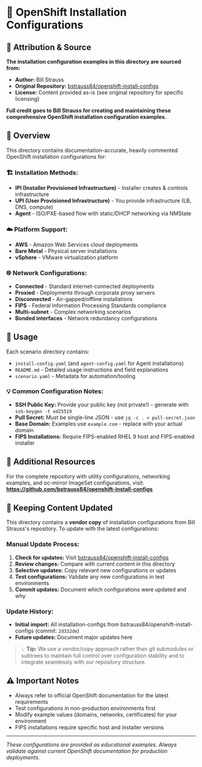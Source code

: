 # 📁 OpenShift Installation Configurations

## 🙏 **Attribution & Source**

**The installation configuration examples in this directory are sourced from:**
- **Author:** Bill Strauss
- **Original Repository:** [bstrauss84/openshift-install-configs](https://github.com/bstrauss84/openshift-install-configs)
- **License:** Content provided as-is (see original repository for specific licensing)

**Full credit goes to Bill Strauss for creating and maintaining these comprehensive OpenShift installation configuration examples.**

## 📖 **Overview**

This directory contains documentation-accurate, heavily commented OpenShift installation configurations for:

### 🏗️ **Installation Methods:**
- **IPI (Installer Provisioned Infrastructure)** - Installer creates & controls infrastructure
- **UPI (User Provisioned Infrastructure)** - You provide infrastructure (LB, DNS, compute)  
- **Agent** - ISO/PXE-based flow with static/DHCP networking via NMState

### ☁️ **Platform Support:**
- **AWS** - Amazon Web Services cloud deployments
- **Bare Metal** - Physical server installations
- **vSphere** - VMware virtualization platform

### 🌐 **Network Configurations:**
- **Connected** - Standard internet-connected deployments
- **Proxied** - Deployments through corporate proxy servers
- **Disconnected** - Air-gapped/offline installations
- **FIPS** - Federal Information Processing Standards compliance
- **Multi-subnet** - Complex networking scenarios
- **Bonded interfaces** - Network redundancy configurations

## 🚀 **Usage**

Each scenario directory contains:
- `install-config.yaml` (and `agent-config.yaml` for Agent installations)
- `README.md` - Detailed usage instructions and field explanations
- `scenario.yaml` - Metadata for automation/tooling

### 💡 **Common Configuration Notes:**
- **SSH Public Key:** Provide your public key (not private!) - generate with `ssh-keygen -t ed25519`
- **Pull Secret:** Must be single-line JSON - use `jq -c . < pull-secret.json`
- **Base Domain:** Examples use `example.com` - replace with your actual domain
- **FIPS Installations:** Require FIPS-enabled RHEL 9 host and FIPS-enabled installer

## 🔗 **Additional Resources**

For the complete repository with utility configurations, networking examples, and oc-mirror ImageSet configurations, visit:
**https://github.com/bstrauss84/openshift-install-configs**

## 🔄 **Keeping Content Updated**

This directory contains a **vendor copy** of installation configurations from Bill Strauss's repository. To update with the latest configurations:

### **Manual Update Process:**
1. **Check for updates:** Visit [bstrauss84/openshift-install-configs](https://github.com/bstrauss84/openshift-install-configs)
2. **Review changes:** Compare with current content in this directory
3. **Selective updates:** Copy relevant new configurations or updates
4. **Test configurations:** Validate any new configurations in test environments
5. **Commit updates:** Document which configurations were updated and why

### **Update History:**
- **Initial import:** All installation-configs from bstrauss84/openshift-install-configs (commit: `2d332de`)
- **Future updates:** Document major updates here

> 💡 **Tip:** We use a vendor/copy approach rather than git submodules or subtrees to maintain full control over configuration stability and to integrate seamlessly with our repository structure.

## ⚠️ **Important Notes**

- Always refer to official OpenShift documentation for the latest requirements
- Test configurations in non-production environments first
- Modify example values (domains, networks, certificates) for your environment
- FIPS installations require specific host and installer versions

---

*These configurations are provided as educational examples. Always validate against current OpenShift documentation for production deployments.*
